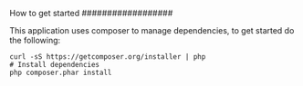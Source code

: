 How to get started
##################

This application uses composer to manage dependencies, to get started do the
following:

```
curl -sS https://getcomposer.org/installer | php
# Install dependencies
php composer.phar install
```